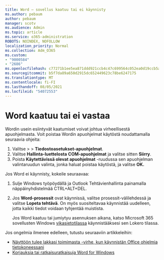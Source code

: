 ```yaml
---
title: Word – sovellus kaatuu tai ei käynnisty
ms.author: pebaum
author: pebaum
manager: scotv
ms.audience: Admin
ms.topic: article
ms.service: o365-administration
ROBOTS: NOINDEX, NOFOLLOW
localization_priority: Normal
ms.collection: Adm_O365
ms.custom:
- "9000584"
- "2686"
ms.openlocfilehash: c77271b1ee5ea871ddd921ccb4c47c699564c052ea0d19ccb5aabec2cfb5edc3
ms.sourcegitcommit: b5f7da89a650d2915dc652449623c78be6247175
ms.translationtype: MT
ms.contentlocale: fi-FI
ms.lasthandoff: 08/05/2021
ms.locfileid: "54072553"
---
```

# <a name="word-crashes-or-doesnt-respond"></a>Word kaatuu tai ei vastaa

Wordin usein esiintyvät kaatumiset voivat johtua virheellisestä apuohjelmasta. Voit poistaa Wordin apuohjelmat käytöstä noudattamalla seuraavia ohjeita:

1. Valitse   >    >  **Tiedostoasetukset-apuohjelmat**.
2. Valitse **Hallinta-luettelosta** **COM-apuohjelmat** ja valitse sitten **Siirry**.
3. Poista **Käytettävissä olevat apuohjelmat** -ruudussa sen apuohjelman valintaruudun valinta, jonka haluat poistaa käytöstä, ja valitse **OK.**

Jos Word ei käynnisty, kokeile seuraavaa:

1.   Sulje Windows työpöydällä ja Outlook Tehtävienhallinta painamalla näppäinyhdistelmää CTRL+ALT+DEL. 
2. Jos **Word-prosessit** ovat käynnissä, valitse prosessit-välilehdessä ja valitse **Lopeta tehtävä**. On myös suositeltavaa käynnistää uudelleen, jotta kaikki tiedot voidaan tyhjentää muistista.

    Jos Word kaatuu tai jumiytyu asennuksen aikana, katso Microsoft 365 sovellusten Windows [vikasietotilassa](https://support.office.com/article/Open-Office-apps-in-safe-mode-on-a-Windows-PC-dedf944a-5f4b-4afb-a453-528af4f7ac72) käynnistääksesi sen Lokero tilassa.

Jos ongelmia ilmenee edelleen, tutustu seuraaviin artikkeleihin: 
- [Näyttöön tulee lakkasi toimimasta -virhe, kun käynnistän Office ohjelmia tietokoneessani](https://support.office.com/article/52bd7985-4e99-4a35-84c8-2d9b8301a2fa)
- [Korjauksia tai ratkaisuratkaisuja Word for Windows](https://support.office.com/article/bf6bf17c-2807-4871-83ce-e337ae8f0b86)